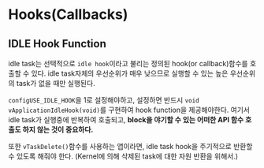 # Hooks(Callbacks)

## IDLE Hook Function

idle task는 선택적으로 `idle hook`이라고 불리는 정의된 hook(or callback)함수를 호출할 수 있다.
idle task자체의 우선순위가 매우 낮으므로 실행할 수 있는 높은 우선순위의 task가 없을 때만 실행된다.

`configUSE_IDLE_HOOK`을 1로 설정해야하고, 설정하면 반드시 `void vApplicationIdleHook(void)`를 구현하여 hook function을 제공해야한다.
여기서 idle task가 실행중에 반복하여 호출되고, **block을 야기할 수 있는 어떠한 API 함수 호출도 하지 않는 것이 중요하다.**

또한 `vTaskDelete()`함수를 사용하는 앱이라면, idle task hook을 주기적으로 반환할 수 있도록 해줘야 한다. (Kernel에 의해 삭제된 task에 대한 자원 반환을 위해서.)

